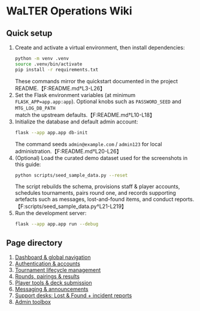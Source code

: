 # WaLTER Operations Wiki

## Quick setup
1. Create and activate a virtual environment, then install dependencies:
   ```bash
   python -m venv .venv
   source .venv/bin/activate
   pip install -r requirements.txt
   ```
   These commands mirror the quickstart documented in the project README.【F:README.md†L3-L26】
2. Set the Flask environment variables (at minimum `FLASK_APP=app.app:app`). Optional knobs such as `PASSWORD_SEED` and `MTG_LOG_DB_PATH` match the upstream defaults.【F:README.md†L10-L18】
3. Initialize the database and default admin account:
   ```bash
   flask --app app.app db-init
   ```
   The command seeds `admin@example.com` / `admin123` for local administration.【F:README.md†L20-L26】
4. (Optional) Load the curated demo dataset used for the screenshots in this guide:
   ```bash
   python scripts/seed_sample_data.py --reset
   ```
   The script rebuilds the schema, provisions staff & player accounts, schedules tournaments, pairs round one, and records supporting artefacts such as messages, lost-and-found items, and conduct reports.【F:scripts/seed_sample_data.py†L21-L219】
5. Run the development server:
   ```bash
   flask --app app.app run --debug
   ```

## Page directory
1. [Dashboard & global navigation](01-dashboard-and-navigation.md)
2. [Authentication & accounts](02-authentication-and-accounts.md)
3. [Tournament lifecycle management](03-tournament-lifecycle.md)
4. [Rounds, pairings & results](04-rounds-and-results.md)
5. [Player tools & deck submission](05-player-engagement.md)
6. [Messaging & announcements](06-communications.md)
7. [Support desks: Lost & Found + incident reports](07-support-and-ops.md)
8. [Admin toolbox](08-admin-toolbox.md)
